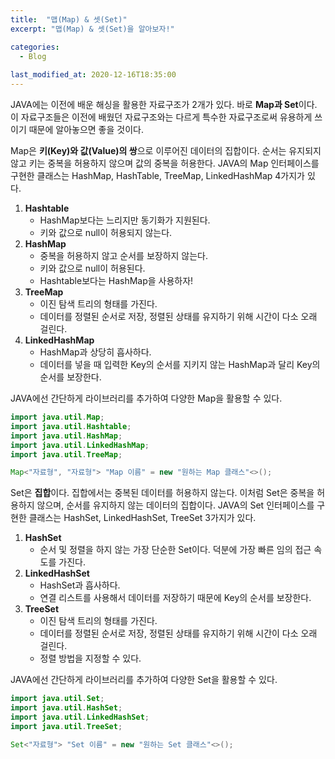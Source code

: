 ```yaml
---
title:  "﻿맵(Map) & 셋(Set)"
excerpt: "맵(Map) & 셋(Set)을 알아보자!"

categories:
  - Blog
  
last_modified_at: 2020-12-16T18:35:00
---
```


JAVA에는 이전에 배운 해싱을 활용한 자료구조가 2개가 있다. 바로 **Map과 Set**이다. 이 자료구조들은 이전에 배웠던 자료구조와는 다르게 특수한 자료구조로써 유용하게 쓰이기 때문에 알아놓으면 좋을 것이다.  

Map은  **키(Key)와 값(Value)의 쌍**으로 이루어진 데이터의 집합이다. 순서는 유지되지 않고 키는 중복을 허용하지 않으며 값의 중복을 허용한다. JAVA의 Map 인터페이스를 구현한 클래스는 HashMap, HashTable, TreeMap, LinkedHashMap 4가지가 있다.  

1. **Hashtable**  
	- HashMap보다는 느리지만 동기화가 지원된다.  
	- 키와 값으로  null이 허용되지 않는다.  
2. **HashMap**  
    - 중복을 허용하지 않고 순서를 보장하지 않는다.  
    - 키와 값으로 null이 허용된다.  
    - Hashtable보다는 HashMap을 사용하자!  
3. **TreeMap**  
    - 이진 탐색 트리의 형태를 가진다.  
    - 데이터를 정렬된 순서로 저장, 정렬된 상태를 유지하기 위해 시간이 다소 오래 걸린다.  
4. **LinkedHashMap**  
    - HashMap과 상당히 흡사하다.  
    - 데이터를 넣을 때 입력한 Key의 순서를 지키지 않는 HashMap과 달리 Key의 순서를 보장한다.  
	
JAVA에선 간단하게 라이브러리를 추가하여 다양한 Map을 활용할 수 있다.  

```java
import java.util.Map;
import java.util.Hashtable;
import java.util.HashMap;
import java.util.LinkedHashMap;
import java.util.TreeMap;

Map<"자료형", "자료형"> "Map 이름" = new "원하는 Map 클래스"<>();
```

Set은 **집합**이다. 집합에서는 중복된 데이터를 허용하지 않는다. 이처럼 Set은 중복을 허용하지 않으며, 순서를 유지하지 않는 데이터의 집합이다. JAVA의 Set 인터페이스를 구현한 클래스는 HashSet, LinkedHashSet, TreeSet 3가지가 있다.  

1. **HashSet**  
	- 순서 및 정렬을 하지 않는 가장 단순한 Set이다. 덕분에 가장 빠른 임의 접근 속도를 가진다.   
2. **LinkedHashSet**  
    - HashSet과 흡사하다.  
    - 연결 리스트를 사용해서 데이터를 저장하기 때문에 Key의 순서를 보장한다.  
3. **TreeSet**  
    - 이진 탐색 트리의 형태를 가진다.  
    - 데이터를 정렬된 순서로 저장, 정렬된 상태를 유지하기 위해 시간이 다소 오래 걸린다.  
    - 정렬 방법을 지정할 수 있다.  
	
JAVA에선 간단하게 라이브러리를 추가하여 다양한 Set을 활용할 수 있다.

```java
import java.util.Set;
import java.util.HashSet;
import java.util.LinkedHashSet;
import java.util.TreeSet;

Set<"자료형"> "Set 이름" = new "원하는 Set 클래스"<>();
```